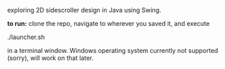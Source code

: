 exploring 2D sidescroller design in Java using Swing. 

**to run:** 
clone the repo, navigate to wherever you saved it, and execute

./launcher.sh

in a terminal window. Windows operating system currently not supported (sorry), will work on that later.
